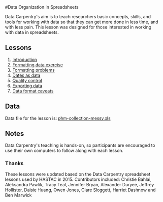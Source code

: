 #Data Organization in Spreadsheets

Data Carpentry's aim is to teach researchers basic concepts, skills,
and tools for working with data so that they can get more done in less
time, and with less pain. This lesson was designed for those interested 
in working with data in spreadsheets. 

## Lessons

1. [Introduction](00-intro.md)			
2. [Formatting data exercise](01-format-data.md)
3. [Formatting problems](02-common-mistakes.md)
4. [Dates as data](03-dates-as-data.md)
5. [Quality control](04-quality-control.md)
6. [Exporting data](05-exporting-data.md)
7. [Data format caveats](06-data-formats-caveats.md)

## Data

Data file for the lesson is: [phm-collection-messy.xls](phm-collection-messy.xls)

## Notes

Data Carpentry's teaching is hands-on, so participants are encouraged to use
their own computers to follow along with each lesson.

### Thanks

These lessons were updated based on the Data Carpentry spreadsheet lessons used by HASTAC in 2015. Contributors included: Christie Bahlai, Aleksandra Pawlik, Tracy Teal, Jennifer Bryan, Alexander Duryee, Jeffrey Hollister, Daisie Huang, Owen Jones, Clare Sloggett, Harriet Dashnow and Ben Marwick